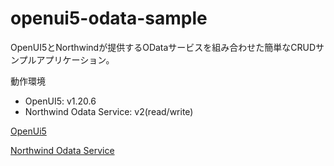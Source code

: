 openui5-odata-sample
====================

OpenUI5とNorthwindが提供するODataサービスを組み合わせた簡単なCRUDサンプルアプリケーション。

動作環境
* OpenUI5: v1.20.6
* Northwind Odata Service: v2(read/write)

[OpenUi5](http://sap.github.io/openui5/)

[Northwind Odata Service](http://services.odata.org/V2/(S(mitsuruogodata))/OData/OData.svc/)
